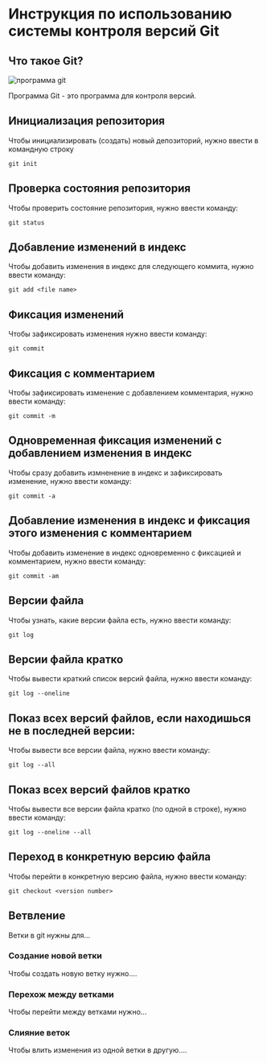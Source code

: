 # **Инструкция по использованию системы контроля версий Git**

## Что такое Git?

![программа git](git.jpg)

Программа Git - это программа для контроля версий.

## Инициализация репозитория

Чтобы инициализировать (создать) новый депозиторий, нужно ввести в командную строку

    git init

## Проверка состояния репозитория

Чтобы проверить состояние репозитория, нужно ввести команду:

    git status

## Добавление изменений в индекс

Чтобы добавить изменения в индекс для следующего коммита, нужно ввести команду:

    git add <file name>

## Фиксация изменений

Чтобы зафиксировать изменения нужно ввести команду:

    git commit

## Фиксация с комментарием

Чтобы зафиксировать изменение с добавлением комментария, нужно ввести команду:

    git commit -m

## Одновременная фиксация изменений с добавлением изменения в индекс

Чтобы сразу добавить измненение в индекс и зафиксировать изменение, нужно ввести команду:

    git commit -a

## Добавление изменения в индекс и фиксация этого изменения с комментарием

Чтобы добавить изменение в индекс одновременно с фиксацией и комментарием, нужно ввести команду:

    git commit -am

## Версии файла

Чтобы узнать, какие версии файла есть, нужно ввести команду:

    git log

## Версии файла кратко

Чтобы вывести краткий список версий файла, нужно ввести команду:

    git log --oneline

## Показ всех версий файлов, если находишься не в последней версии:

Чтобы вывести все версии файла, нужно ввести команду:

    git log --all

## Показ всех версий файлов кратко

Чтобы вывести все версии файла кратко (по одной в строке), нужно ввести команду:

    git log --oneline --all

## Переход в конкретную версию файла

Чтобы перейти в конкретную версию файла, нужно ввести команду:

    git checkout <version number>

## Ветвление

Ветки в git нужны для...

### Создание новой ветки

Чтобы создать новую ветку нужно....

### Перехож между ветками

Чтобы перейти между ветками нужно...

### Слияние веток

Чтобы влить изменения из одной ветки в другую....
